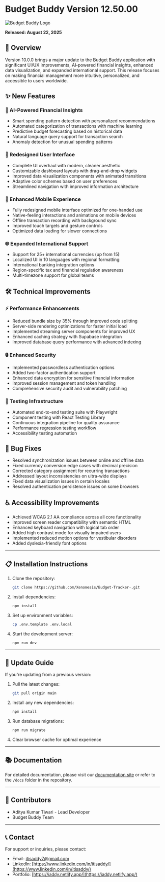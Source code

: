 # Budget Buddy Version 12.50.00

![Budget Buddy Logo](https://iaddy.netlify.app/assets/img/budget-buddy-logo.png)

**Released: August 22, 2025**

## 🚀 Overview

Version 10.0.0 brings a major update to the Budget Buddy application with significant UI/UX improvements, AI-powered financial insights, enhanced data visualization, and expanded international support. This release focuses on making financial management more intuitive, personalized, and accessible to users worldwide.

## ✨ New Features

### 🤖 AI-Powered Financial Insights
- Smart spending pattern detection with personalized recommendations
- Automated categorization of transactions with machine learning
- Predictive budget forecasting based on historical data
- Natural language query support for transaction search
- Anomaly detection for unusual spending patterns

### 🌈 Redesigned User Interface
- Complete UI overhaul with modern, cleaner aesthetic
- Customizable dashboard layouts with drag-and-drop widgets
- Improved data visualization components with animated transitions
- Adaptive color schemes based on user preferences
- Streamlined navigation with improved information architecture

### 📱 Enhanced Mobile Experience
- Fully redesigned mobile interface optimized for one-handed use
- Native-feeling interactions and animations on mobile devices
- Offline transaction recording with background sync
- Improved touch targets and gesture controls
- Optimized data loading for slower connections

### 🌐 Expanded International Support
- Support for 25+ international currencies (up from 15)
- Localized UI in 10 languages with regional formatting
- International banking integration options
- Region-specific tax and financial regulation awareness
- Multi-timezone support for global teams

## 🛠 Technical Improvements

### ⚡ Performance Enhancements
- Reduced bundle size by 35% through improved code splitting
- Server-side rendering optimizations for faster initial load
- Implemented streaming server components for improved UX
- Enhanced caching strategy with Supabase integration
- Improved database query performance with advanced indexing

### 🔒 Enhanced Security
- Implemented passwordless authentication options
- Added two-factor authentication support
- Enhanced data encryption for sensitive financial information
- Improved session management and token handling
- Comprehensive security audit and vulnerability patching

### 🧪 Testing Infrastructure
- Automated end-to-end testing suite with Playwright
- Component testing with React Testing Library
- Continuous integration pipeline for quality assurance
- Performance regression testing workflow
- Accessibility testing automation

## 🐞 Bug Fixes

- Resolved synchronization issues between online and offline data
- Fixed currency conversion edge cases with decimal precision
- Corrected category assignment for recurring transactions
- Addressed layout inconsistencies on ultra-wide displays
- Fixed data visualization issues in certain locales
- Resolved authentication persistence issues on some browsers

## ♿ Accessibility Improvements

- Achieved WCAG 2.1 AA compliance across all core functionality
- Improved screen reader compatibility with semantic HTML
- Enhanced keyboard navigation with logical tab order
- Added high contrast mode for visually impaired users
- Implemented reduced motion options for vestibular disorders
- Added dyslexia-friendly font options

---

## 📋 Installation Instructions

1. Clone the repository:
   ```bash
   git clone https://github.com/Xenonesis/Budget-Tracker-.git
   ```

2. Install dependencies:
   ```bash
   npm install
   ```

3. Set up environment variables:
   ```bash
   cp .env.template .env.local
   ```

4. Start the development server:
   ```bash
   npm run dev
   ```

---

## 🔄 Update Guide

If you're updating from a previous version:

1. Pull the latest changes:
   ```bash
   git pull origin main
   ```

2. Install any new dependencies:
   ```bash
   npm install
   ```

3. Run database migrations:
   ```bash
   npm run migrate
   ```

4. Clear browser cache for optimal experience

---

## 📚 Documentation

For detailed documentation, please visit our [documentation site](https://docs.budget-buddy.app) or refer to the `/docs` folder in the repository.

---

## 👥 Contributors

- Aditya Kumar Tiwari - Lead Developer
- Budget Buddy Team

---

## 📞 Contact

For support or inquiries, please contact:
- Email: itisaddy7@gmail.com
- LinkedIn: [https://www.linkedin.com/in/itisaddy/](https://www.linkedin.com/in/itisaddy/)
- Portfolio: [https://iaddy.netlify.app/](https://iaddy.netlify.app/) 